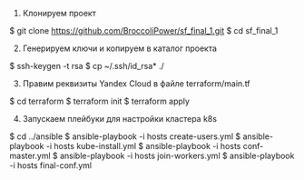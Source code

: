 
 1. Клонируем проект 

$ git clone https://github.com/BroccoliPower/sf_final_1.git
$ cd sf_final_1

2. Генерируем ключи и копируем в каталог проекта

$ ssh-keygen -t rsa
$ cp ~/.ssh/id_rsa* ./

3. Правим реквизиты Yandex Cloud в файле terraform/main.tf

$ cd terraform 
$ terraform init 
$ terraform apply

4. Запускаем плейбуки для настройки кластера k8s

$ cd ../ansible 
$ ansible-playbook -i hosts create-users.yml 
$ ansible-playbook -i hosts kube-install.yml 
$ ansible-playbook -i hosts conf-master.yml 
$ ansible-playbook -i hosts join-workers.yml 
$ ansible-playbook -i hosts final-conf.yml 

